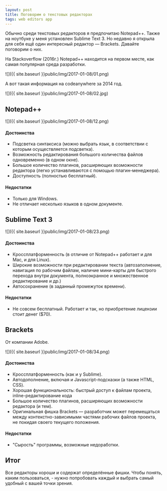 ```yaml
---
layout: post
title: Поговорим о текстовых редакторах
tags: web editors app
---
```

Обычно среди текстовых редакторов я предпочитаю Notepad++. Также на ноутбуке у меня установлен Sublime Text 3. 
Но недавно я открыла для себя ещё один интересный редактор — Brackets.
Давайте поговорим о них.

На Stackoverflow (2016г.) Notepad++ находится на первом месте, как самая популярная среда разработки.

![]({{ site.baseurl }}public/img/2017-01-08/01.png)

А вот такая информация на codeanywhere за 2014 год.

![]({{ site.baseurl }}public/img/2017-01-08/02.jpg)

## Notepad++
![]({{ site.baseurl }}public/img/2017-01-08/12.png)

#### Достоинства
- Подсветка синтаксиса (можно выбрать язык, в соответствии с которым осуществляется подсветка).
- Возможность редактирования большого количества файлов одновременно (в одном окне). 
- Большое количество плагинов, расширяющих возможности редактора (легко устанавливаются с помощью плагин-менеджера). 
- Доступность (полностью бесплатный).

#### Недостатки
- Только для Windows.
- Не отличает несколько языков в одном документе.

## Sublime Text 3
![]({{ site.baseurl }}public/img/2017-01-08/23.png)

#### Достоинства
- Кроссплатформенность (в отличие от Notepad++ работает и для Mac, и для Linux).
- Широкие возможности при редактировании текста (автозаполнение, навигация по рабочим файлам, наличие мини-карты для быстрого перехода внутри документа, 
полноэкранное и множественное редактирование и др.)
- Автосохранение (в заданный промежуток времени).

#### Недостатки
- Не совсем бесплатный. Работает и так, но приобретение лицензии стоит денег ($70).

## Brackets
От компании Adobe.

![]({{ site.baseurl }}public/img/2017-01-08/34.png)

#### Достоинства
- Кроссплатформенность (как и у Sublime). 
- Автодополнение, включая и Javascript-подсказки (а также HTML, CSS).
- Хорошая функциональность: быстрый доступ к файлам проекта, inline-редактирование кода
- Большое количество плагинов, расширяющих возможности редактора (и тем). 
- Оригинальная фишка Brackets — разработчик может перемещаться между контекстно-зависимыми частями рабочих файлов проекта, 
не покидая своего текущего положения.   

#### Недостатки
- "Сырость" программы, возможные недоработки.

## Итог
Все редакторы хороши и содержат определённые фишки. 
Чтобы понять, каким пользоваться, - нужно попробовать каждый и выбрать самый удобный с вашей точки зрения.